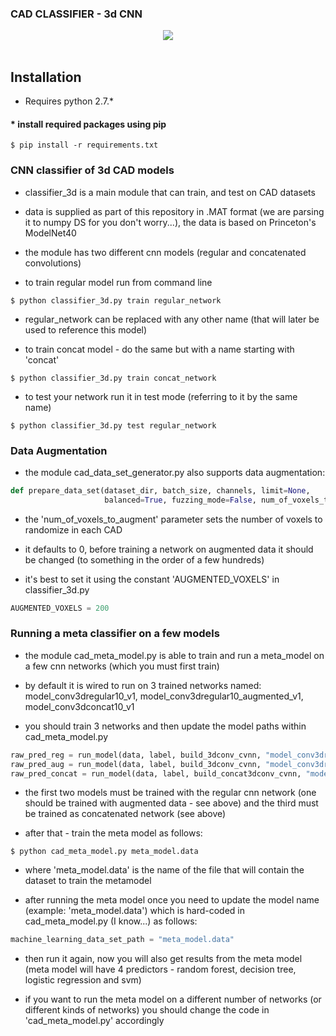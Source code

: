 ### CAD CLASSIFIER - 3d CNN

<div align="center">
  <img src="http://vision.cs.princeton.edu/projects/2014/ModelNet/data/apple//apple_000000247/apple_000000247_thumb.jpg"><br><br>
</div>


## Installation

* Requires python 2.7.*

#### * install required packages using pip
```shell
$ pip install -r requirements.txt
```

### CNN classifier of 3d CAD models

* classifier_3d is a main module that can train, and test on CAD datasets 

* data is supplied as part of this repository in .MAT format (we are parsing it to numpy DS for you don't worry...), the data is based on Princeton's ModelNet40
 
* the module has two different cnn models (regular and concatenated convolutions)

* to train regular model run from command line

```shell
$ python classifier_3d.py train regular_network
```

* regular_network can be replaced with any other name (that will later be used to reference this model)

* to train concat model - do the same but with a name starting with 'concat'

```shell
$ python classifier_3d.py train concat_network
```

* to test your network run it in test mode (referring to it by the same name)

```shell
$ python classifier_3d.py test regular_network
```

### Data Augmentation 

* the module cad_data_set_generator.py also supports data augmentation:

```python
def prepare_data_set(dataset_dir, batch_size, channels, limit=None,
                     balanced=True, fuzzing_mode=False, num_of_voxels_to_augment=0):
```

* the 'num_of_voxels_to_augment' parameter sets the number of voxels to randomize in each CAD

* it defaults to 0, before training a network on augmented data it should be changed (to something in the order of a few hundreds)

* it's best to set it using the constant 'AUGMENTED_VOXELS' in classifier_3d.py

```python
AUGMENTED_VOXELS = 200
```


### Running a meta classifier on a few models 

* the module cad_meta_model.py is able to train and run a meta_model on a few cnn networks (which you must first train)

* by default it is wired to run on 3 trained networks named: model_conv3dregular10_v1, model_conv3dregular10_augmented_v1, model_conv3dconcat10_v1

* you should train 3 networks and then update the model paths within cad_meta_model.py

```python
raw_pred_reg = run_model(data, label, build_3dconv_cvnn, "model_conv3dregular10_v1", regular_counter)
raw_pred_aug = run_model(data, label, build_3dconv_cvnn, "model_conv3dregular10_augmented_v1", data_aug_counter)
raw_pred_concat = run_model(data, label, build_concat3dconv_cvnn, "model_conv3dconcat10_v1", concat_counter)
```

* the first two models must be trained with the regular cnn network (one should be trained with augmented data - see above) and the third must be trained as concatenated network (see above)

* after that - train the meta model as follows:

```shell
$ python cad_meta_model.py meta_model.data 
```

* where 'meta_model.data' is the name of the file that will contain the dataset to train the metamodel

* after running the meta model once you need to update the model name (example: 'meta_model.data') which is hard-coded in cad_meta_model.py (I know...) as follows: 

```python
machine_learning_data_set_path = "meta_model.data"
```

* then run it again, now you will also get results from the meta model (meta model will have 4 predictors - random forest, decision tree, logistic regression and svm)

* if you want to run the meta model on a different number of networks (or different kinds of networks) you should change the code in 'cad_meta_model.py' accordingly